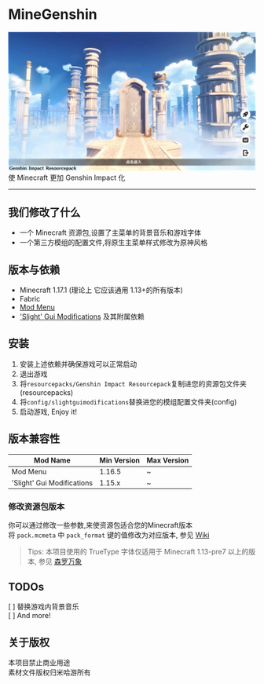 # MineGenshin

![](/screenshots/Genshin%20Preview.jpg)
使 Minecraft 更加 Genshin Impact 化

---

## 我们修改了什么

- 一个 Minecraft 资源包,设置了主菜单的背景音乐和游戏字体
- 一个第三方模组的配置文件,将原生主菜单样式修改为原神风格

## 版本与依赖

- Minecraft 1.17.1 (理论上 它应该通用 1.13+的所有版本)
- Fabric
- [Mod Menu](https://www.curseforge.com/minecraft/mc-mods/modmenu)
- ['Slight' Gui Modifications](https://www.curseforge.com/minecraft/mc-mods/slight-gui-modifications) 及其附属依赖

## 安装

1. 安装上述依赖并确保游戏可以正常启动
2. 退出游戏
3. 将`resourcepacks/Genshin Impact Resourcepack`复制进您的资源包文件夹(resourcepacks)
4. 将`config/slightguimodifications`替换进您的模组配置文件夹(config)
5. 启动游戏, Enjoy it!

## 版本兼容性

| Mod Name                   | Min Version | Max Version |
| -------------------------- | ----------- | ----------- |
| Mod Menu                   | 1.16.5      | ~           |
| 'Slight' Gui Modifications | 1.15.x      | ~           |

### 修改资源包版本
你可以通过修改一些参数,来使资源包适合您的Minecraft版本  
将 `pack.mcmeta` 中 `pack_format` 键的值修改为对应版本, 参见 [Wiki](https://minecraft.fandom.com/zh/wiki/%E6%95%99%E7%A8%8B/%E5%88%B6%E4%BD%9C%E8%B5%84%E6%BA%90%E5%8C%85#pack_format)  
> Tips: 本项目使用的 TrueType 字体仅适用于 Minecraft 1.13-pre7 以上的版本, 参见 [森罗万象](http://sqwatermark.com/resguide/vanilla/font/font.html#%E5%88%B6%E4%BD%9C%E5%AD%97%E4%BD%93%E8%B5%84%E6%BA%90%E5%8C%85)

## TODOs

[ ] 替换游戏内背景音乐  
[ ] And more!

## 关于版权

本项目禁止商业用途  
素材文件版权归米哈游所有
